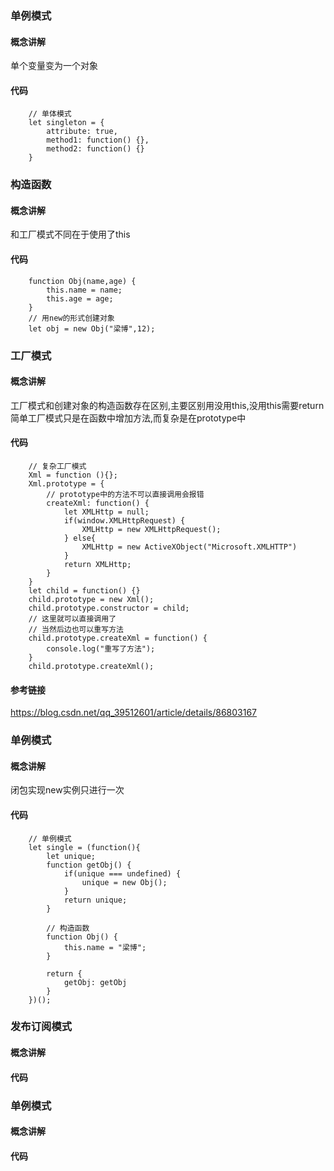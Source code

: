 ### 单例模式
#### 概念讲解
单个变量变为一个对象
#### 代码
		// 单体模式
		let singleton = {
			attribute: true,
			method1: function() {},
			method2: function() {}
		}
### 构造函数
#### 概念讲解
和工厂模式不同在于使用了this
#### 代码
		function Obj(name,age) {
			this.name = name;
			this.age = age;
		}
		// 用new的形式创建对象
		let obj = new Obj("梁博",12);
    
### 工厂模式
#### 概念讲解
工厂模式和创建对象的构造函数存在区别,主要区别用没用this,没用this需要return  
简单工厂模式只是在函数中增加方法,而复杂是在prototype中
#### 代码
		// 复杂工厂模式
		Xml = function (){};
		Xml.prototype = {
			// prototype中的方法不可以直接调用会报错
			createXml: function() {
				let XMLHttp = null;
				if(window.XMLHttpRequest) {
					XMLHttp = new XMLHttpRequest();
				} else{
					XMLHttp = new ActiveXObject("Microsoft.XMLHTTP")
				}
				return XMLHttp;
			}
		}
		let child = function() {}
		child.prototype = new Xml();
		child.prototype.constructor = child;
		// 这里就可以直接调用了
		// 当然后边也可以重写方法
		child.prototype.createXml = function() {
			console.log("重写了方法");
		}
		child.prototype.createXml();
#### 参考链接
https://blog.csdn.net/qq_39512601/article/details/86803167

### 单例模式
#### 概念讲解
闭包实现new实例只进行一次
#### 代码
		// 单例模式
		let single = (function(){
			let unique;
			function getObj() {
				if(unique === undefined) {
					unique = new Obj();
				}
				return unique;
			}

			// 构造函数
			function Obj() {
				this.name = "梁博";
			}

			return {
				getObj: getObj
			}
		})();
    
### 发布订阅模式
#### 概念讲解
#### 代码

### 单例模式
#### 概念讲解
#### 代码
